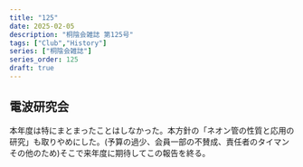 ```yaml
---
title: "125"
date: 2025-02-05
description: "桐陰会雑誌 第125号"
tags: ["Club","History"]
series: ["桐陰会雑誌"]
series_order: 125
draft: true
---
```


## 電波研究会

本年度は特にまとまったことはしなかった。本方針の「ネオン管の性質と応用の研究」も取りやめにした。(予算の過少、会員一部の不賛成、責任者のタイマンその他のため)そこで来年度に期待してこの報告を終る。